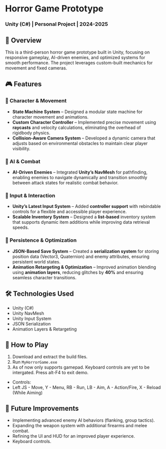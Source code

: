 # Horror Game Prototype  

### Unity (C#) | Personal Project | 2024-2025

## 📌 Overview  
This is a third-person horror game prototype built in Unity, focusing on responsive gameplay, AI-driven enemies, and optimized systems for smooth performance. The project leverages custom-built mechanics for movement and fixed cameras.

## 🎮 Features  

### 🔹 Character & Movement  
- **State Machine System** – Designed a modular state machine for character movement and animations.
- **Custom Character Controller** – Implemented precise movement using **raycasts** and velocity calculations, eliminating the overhead of rigidbody physics.  
- **Collision-Aware Camera System** – Developed a dynamic camera that adjusts based on environmental obstacles to maintain clear player visibility.  

### 🔹 AI & Combat  
- **AI-Driven Enemies** – Integrated **Unity’s NavMesh** for pathfinding, enabling enemies to navigate dynamically and transition smoothly between attack states for realistic combat behavior.  

### 🔹 Input & Interaction  
- **Unity’s Latest Input System** – Added **controller support** with rebindable controls for a flexible and accessible player experience.  
- **Scalable Inventory System** – Designed a **list-based** inventory system that supports dynamic item additions while improving data retrieval speeds.  

### 🔹 Persistence & Optimization  
- **JSON-Based Save System** – Created a **serialization system** for storing position data (Vector3, Quaternion) and enemy attributes, ensuring persistent world states.  
- **Animation Retargeting & Optimization** – Improved animation blending using **animation layers**, reducing glitches by **40%** and ensuring seamless character transitions.  

## 🛠️ Technologies Used  
- Unity (C#)  
- Unity NavMesh  
- Unity Input System  
- JSON Serialization  
- Animation Layers & Retargeting  

## 🚀 How to Play  
1. Download and extract the build files.  
2. Run `MyHorrorGame.exe`
3. As of now only supports gamepad. Keyboard controls are yet to be intergated. Press alt-F4 to exit demo.
  - Controls:
  - Left JS - Move, Y - Menu, RB - Run, LB - Aim, A - Action/Fire, X - Reload (While Aiming)  

## 📜 Future Improvements  
- Implementing advanced enemy AI behaviors (flanking, group tactics).  
- Expanding the weapon system with additional firearms and melee combat.  
- Refining the UI and HUD for an improved player experience.
- Keyboard controls.
